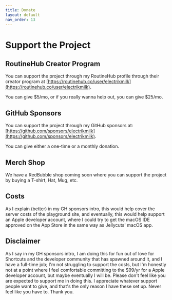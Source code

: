 ```yaml
---
title: Donate
layout: default
nav_order: 13
---
```


# Support the Project

## RoutineHub Creator Program

You can support the project through my RoutineHub profile through their creator program at [https://routinehub.co/user/electrikmilk](https://routinehub.co/user/electrikmilk).

You can give $5/mo, or if you really wanna help out, you can give $25/mo.

## GitHub Sponsors

You can support the project through my GitHub sponsors at: [https://github.com/sponsors/electrikmilk](https://github.com/sponsors/electrikmilk).

You can give either a one-time or a monthly donation.

## Merch Shop

We have a RedBubble shop coming soon where you can support the project by buying a T-shirt, Hat, Mug, etc.

<script type="text/javascript" src="https://www.redbubble.com/assets/external_portfolio.js"></script>
<script id="rb-xzfcxvzx" type="text/javascript">new RBExternalPortfolio('www.redbubble.com', 'cherrilang', 2, 2).renderIframe();</script>

## Costs

As I explain (better) in my GH sponsors intro, this would help cover the server costs of the playground site, and eventually, this would help support an Apple developer account, where I could try to get the macOS IDE approved on the App Store in the same way as Jellycuts' macOS app.

## Disclaimer

As I say in my GH sponsors intro, I am doing this for fun out of love for Shortcuts and the developer community that has spawned around it,
and I have a full-time job; I'm not struggling to support the costs, but I'm honestly not at a point where I feel comfortable committing to the $99/yr for a Apple developer account, but maybe eventually I will be. Please don't feel like you are expected to support me in doing this. 
I appreciate whatever support people want to give, and that's the only reason I have these set up. Never feel like you have to. Thank you.
